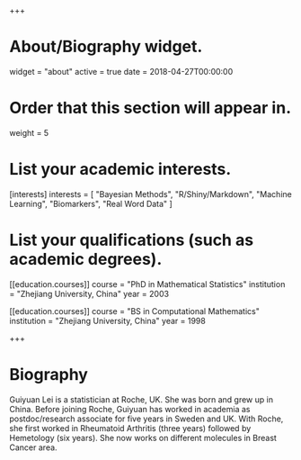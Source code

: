 +++
# About/Biography widget.
widget = "about"
active = true
date = 2018-04-27T00:00:00

# Order that this section will appear in.
weight = 5

# List your academic interests.
[interests]
  interests = [
    "Bayesian Methods",
    "R/Shiny/Markdown",
    "Machine Learning",
    "Biomarkers",
    "Real Word Data"
  ]

# List your qualifications (such as academic degrees).
[[education.courses]]
  course = "PhD in Mathematical Statistics"
  institution = "Zhejiang University, China"
  year = 2003

[[education.courses]]
  course = "BS in Computational Mathematics"
  institution = "Zhejiang University, China"
  year = 1998
 
+++

# Biography

Guiyuan Lei is a statistician at Roche, UK. She was born and grew up in China.  Before joining Roche, Guiyuan has worked in academia as postdoc/research associate for five years in Sweden and UK. With Roche, she first worked in Rheumatoid Arthritis (three years) followed by Hemetology (six years). She now works on different molecules in Breast Cancer area. 